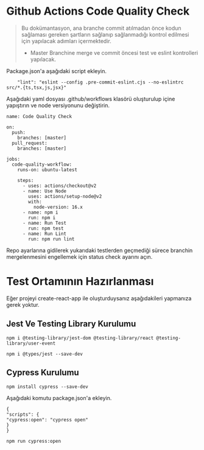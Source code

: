 # Github Actions Code Quality Check

> Bu dokümantasyon, ana branche commit atılmadan önce kodun sağlaması gereken şartların sağlanıp sağlanmadığı kontrol edilmesi için yapılacak adımları içermektedir.
>
> - Master Branchine merge ve commit öncesi test ve eslint kontrolleri yapılacak.

Package.json'a aşağıdaki script ekleyin.

```
    "lint": "eslint --config .pre-commit-eslint.cjs --no-eslintrc src/*.{ts,tsx,js,jsx}"
```

Aşağıdaki yaml dosyası .github/workflows klasörü oluşturulup içine yapıştırın ve node versiyonunu değiştirin.

```
name: Code Quality Check

on:
  push:
    branches: [master]
  pull_request:
    branches: [master]

jobs:
  code-quality-workflow:
    runs-on: ubuntu-latest

    steps:
      - uses: actions/checkout@v2
      - name: Use Node
        uses: actions/setup-node@v2
        with:
          node-version: 16.x
      - name: npm i
        run: npm i
      - name: Run Test
        run: npm test
      - name: Run Lint
        run: npm run lint
```

Repo ayarlarına gidilerek yukarıdaki testlerden geçmediği sürece branchin mergelenmesini engellemek için status check ayarını açın.

# Test Ortamının Hazırlanması

Eğer projeyi create-react-app ile oluşturduysanız aşağıdakileri yapmanıza gerek yoktur.

## Jest Ve Testing Library Kurulumu

```
npm i @testing-library/jest-dom @testing-library/react @testing-library/user-event
```

```
npm i @types/jest --save-dev
```

## Cypress Kurulumu

```
npm install cypress --save-dev
```

Aşağıdaki komutu package.json'a ekleyin.

```
{
"scripts": {
"cypress:open": "cypress open"
}
}
```

```
npm run cypress:open
```
